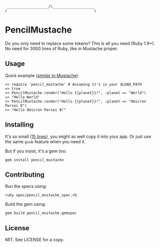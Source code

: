      ___________________/\___________________
    /                                        \

# PencilMustache

Do you only need to replace some tokens?  This is all you need (Ruby 1.9+).  No need for 3000 lines of Ruby, like in Mustache proper.

## Usage

Quick example ([similar to Mustache](https://github.com/defunkt/mustache#usage)):

    >> require 'pencil_mustache' # Assuming it's in your $LOAD_PATH
    => true
    >> PencilMustache.render("Hello {{planet}}!", :planet => "World")
    => "Hello World"
    >> PencilMustache.render("Hello {{planet}}!", :planet => "Omicron Persei 8")
    => "Hello Omicron Persei 8!"

## Installing

It's so small ([15 lines][code]), you might as well copy it into your app.  Or just use the same `gsub` feature when you need it.

But if you insist, it's a gem too:

    gem install pencil_mustache

  [code]: https://github.com/benjaminoakes/pencil_mustache/blob/master/lib/pencil_mustache.rb

## Contributing

Run the specs using:

    ruby spec/pencil_mustache_spec.rb

Build the gem using:

    gem build pencil_mustache.gemspec

## License

MIT.  See LICENSE for a copy.
